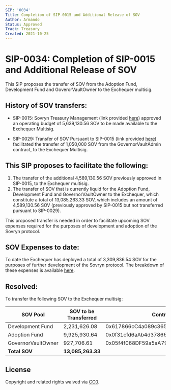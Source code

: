 ```yaml
---
SIP: '0034'
Title: Completion of SIP-0015 and Additional Release of SOV
Author: Armando
Status: Approved
Track: Treasury
Created: 2021-10-25
---
```


# SIP-0034: Completion of SIP-0015 and Additional Release of SOV


This SIP proposes the transfer of SOV from the Adoption Fund, Development Fund and GoverorVaultOwner to the Exchequer multisig.

## History of SOV transfers:

- SIP-0015: Sovryn Treasury Management (link provided [here](https://github.com/DistributedCollective/SIPS/blob/main/SIP-0015.md)) approved an operating budget of 5,639,130.56 SOV to be made available to the Exchequer Multisig.

- SIP-0029: Transfer of SOV Pursuant to SIP-0015 (link provided [here](https://github.com/DistributedCollective/SIPS/blob/main/SIP-0029.md)) facilitated the transfer of 1,050,000 SOV from the GovernorVaultAdmin contract, to the Exchequer Multisig.

## This SIP proposes to facilitate the following:

1. The transfer of the additional 4,589,130.56 SOV previously approved in SIP-0015, to the Exchequer multisig.
2. The transfer of SOV that is currently liquid for the Adoption Fund, Development Fund and GovernorVaultOwner to the Exchequer, which constitute a total of 13,085,263.33 SOV, which includes an amount of 4,589,130.56 SOV (previously approved by SIP-0015 but not transferred pursuant to SIP-0029).

This proposed transfer is needed in order to facilitate upcoming SOV expenses required for the purposes of development and adoption of the Sovryn protocol.

## SOV Expenses to date:

To date the Exchequer has deployed a total of 3,309,836.54 SOV for the purposes of further development of the Sovryn protocol. The breakdown of these expenses is available [here](https://docsend.com/view/6nh9nb6p2cinzv9w).

## Resolved:

To transfer the following SOV to the Exchequer multisig:

| **SOV Pool** | **SOV to be Transferred** | **Contract Address** |
|--------------------------|-----------------|-----------------|
| Development Fund | 2,231,626.08 | 0x617866cC4a089c3653ddC31a618b078291839AeB |
| Adoption Fund | 9,925,930.64 | 0x0f31cfd6aAb4d378668Ad74DeFa89d3f4DB26633 |
| GovernorVaultOwner | 927,706.61 | 0x05f4f068DF59a5aA7911f57cE4f41ebFBcB8E247 |
| **Total SOV** | **13,085,263.33** | |

## License
Copyright and related rights waived via [CC0](https://creativecommons.org/publicdomain/zero/1.0/).
